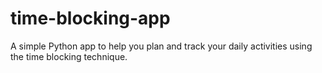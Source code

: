 # time-blocking-app
 A simple Python app to help you plan and track your daily activities using the time blocking technique.
